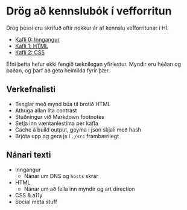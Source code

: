 # Drög að kennslubók í vefforritun

Drög þessi eru skrifuð eftir nokkur ár af kennslu vefforritunar í HÍ.

* [Kafli 0: Inngangur](chapters/00.inngangur.md)
* [Kafli 1: HTML](chapters/01.html.md)
* [Kafli 2: CSS](chapters/02.css.md)

Efni þetta hefur ekki fengið tæknilegan yfirlestur. Myndir eru héðan og þaðan, og þarf að geta heimilda fyrir þær.

## Verkefnalisti

* Tenglar með mynd búa til brotið HTML
* Athuga allan lita contrast
* Stuðningur við Markdown footnotes
* Setja inn væntanlestíma per kafla
* Cache á build output, geyma í json skjali með hash
* Brjóta upp og gera js í `./src` frambærilegt

## Nánari texti

* Inngangur
  * Nánar um DNS og `hosts` skrár
* HTML
  * Nánar um að fella inn myndir og art direction
* CSS & a11y
* Social meta stuff
